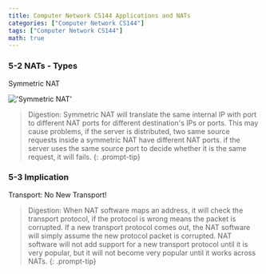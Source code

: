```yaml
---
title: Computer Network CS144 Applications and NATs
categories: ["Computer Network CS144"]
tags: ["Computer Network CS144"]
math: true
---
```


### 5-2 NATs - Types

Symmetric NAT

!['Symmetric NAT'](\assets\img\post\CS144\Applications-and-NATs\symmetric-NAT.png)

> Digestion: Symmetric NAT will translate the same internal IP with port to different NAT ports for different destination's IPs or ports. This may cause problems, if the server is distributed, two same source requests inside a symmetric NAT have different NAT ports. if the server uses the same source port to decide whether it is the same request, it will fails.
{: .prompt-tip}

### 5-3 Implication

Transport: No New Transport!

> Digestion: When NAT software maps an address, it will check the transport protocol, if the protocol is wrong means the packet is corrupted. If a new transport protocol comes out, the NAT software will simply assume the new protocol packet is corrupted. NAT software will not add support for a new transport protocol until it is very popular, but it will not become very popular until it works across NATs.
{: .prompt-tip}